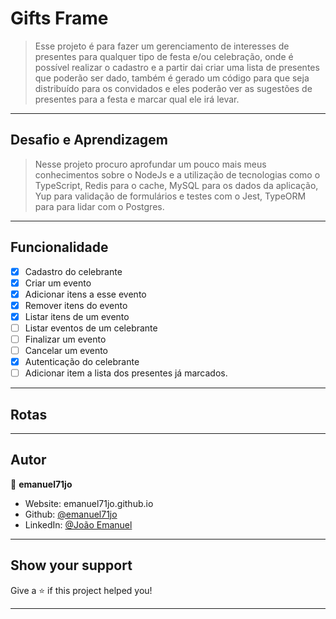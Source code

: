 # Gifts Frame

> Esse projeto é para fazer um gerenciamento de interesses de presentes para qualquer tipo de festa e/ou celebração, onde é possível realizar o cadastro e a partir dai criar uma lista de presentes que poderão ser dado, também é gerado um código para que seja distribuído para os convidados e eles poderão ver as sugestões de presentes para a festa e marcar qual ele irá levar.

---

## Desafio e Aprendizagem

> Nesse projeto procuro aprofundar um pouco mais meus conhecimentos sobre o NodeJs e a utilização de tecnologias como o TypeScript, Redis para o cache, MySQL para os dados da aplicação, Yup para validação de formulários e testes com o Jest, TypeORM para para lidar com o Postgres.

---

## Funcionalidade

- [x] Cadastro do celebrante
- [x] Criar um evento
- [x] Adicionar itens a esse evento
- [x] Remover itens do evento
- [x] Listar itens de um evento
- [ ] Listar eventos de um celebrante
- [ ] Finalizar um evento
- [ ] Cancelar um evento
- [x] Autenticação do celebrante
- [ ] Adicionar item a lista dos presentes já marcados.

---

## Rotas

---

## Autor

👤 **emanuel71jo**

- Website: emanuel71jo.github.io
- Github: [@emanuel71jo](https://github.com/emanuel71jo)
- LinkedIn: [@João Emanuel](https://linkedin.com/in/Joao-Emanuel)

---

## Show your support

Give a ⭐️ if this project helped you!

---
